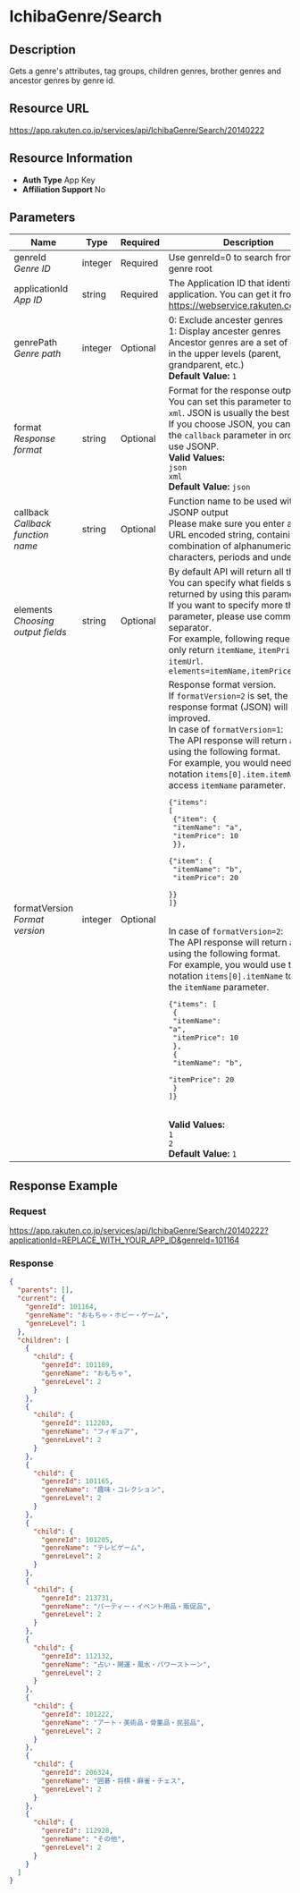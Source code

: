 
# IchibaGenre/Search

## Description

Gets a genre's attributes, tag groups, children genres, brother genres and ancestor genres by genre id.
## Resource URL

https://app.rakuten.co.jp/services/api/IchibaGenre/Search/20140222
## Resource Information

* **Auth Type** App Key
* **Affiliation Support** No

## Parameters

Name | Type | Required | Description
 --- | --- | --- | --- 
genreId<br>*Genre ID* | integer | Required | Use genreId=0 to search from the genre root
applicationId<br>*App ID* | string | Required | The Application ID that identifies your application. You can get it from <a href="https://webservice.rakuten.co.jp/" target="_blank">https://webservice.rakuten.co.jp/</a>.
genrePath<br>*Genre path* | integer | Optional | 0: Exclude ancester genres <br>1: Display ancester genres <br>Ancestor genres are a set of genres in the upper levels (parent, grandparent, etc.)<br>**Default Value:** <code>1</code>
format<br>*Response format* | string | Optional | Format for the response output.<br>You can set this parameter to <code>json</code> or <code>xml</code>. JSON is usually the best option.<br>If you choose JSON, you can also set the <code>callback</code> parameter in order to use JSONP.<br>**Valid Values:**<br><code>json</code> <br><code>xml</code> <br>**Default Value:** <code>json</code>
callback<br>*Callback function name* | string | Optional | Function name to be used with the JSONP output<br>Please make sure you enter a UTF-8 URL encoded string, containing only a combination of alphanumeric characters, periods and underscores.
elements<br>*Choosing output fields* | string | Optional | By default API will return all the fields. You can specify what fields should be returned by using this parameter.<br>If you want to specify more than one parameter, please use comma (<code>,</code>) as separator.<br>For example, following request will only return <code>itemName</code>, <code>itemPrice</code> and <code>itemUrl</code>.<br><code>elements=itemName,itemPrice,itemUrl</code>
formatVersion<br>*Format version* | integer | Optional | Response format version.<br>If <code>formatVersion=2</code> is set, the response format (JSON) will be improved.<br>In case of <code>formatVersion=1</code>:<br>The API response will return an array using the following format.<br>For example, you would need to use notation <code>items[0].item.itemName</code> to access <code>itemName</code> parameter.<br><pre class="prettyprint">{"items": [<br>    {"item": {<br>        "itemName": "a",<br>        "itemPrice": 10<br>    }},<br>    {"item": {<br>        "itemName": "b",<br>        "itemPrice": 20<br>    }}<br>]}</pre><br>In case of <code>formatVersion=2</code>:<br>The API response will return an array using the following format.<br>For example, you would use the notation <code>items[0].itemName</code> to access the <code>itemName</code> parameter.<br><pre class="prettyprint">{"items": [<br>    {<br>        "itemName": "a",<br>        "itemPrice": 10<br>    },<br>    {<br>        "itemName": "b",<br>        "itemPrice": 20<br>    }<br>]}</pre><br>**Valid Values:**<br><code>1</code> <br><code>2</code> <br>**Default Value:** <code>1</code>
## Response Example

### Request

https://app.rakuten.co.jp/services/api/IchibaGenre/Search/20140222?applicationId=REPLACE_WITH_YOUR_APP_ID&genreId=101164
### Response

```json
{
  "parents": [],
  "current": {
    "genreId": 101164,
    "genreName": "おもちゃ・ホビー・ゲーム",
    "genreLevel": 1
  },
  "children": [
    {
      "child": {
        "genreId": 101189,
        "genreName": "おもちゃ",
        "genreLevel": 2
      }
    },
    {
      "child": {
        "genreId": 112203,
        "genreName": "フィギュア",
        "genreLevel": 2
      }
    },
    {
      "child": {
        "genreId": 101165,
        "genreName": "趣味・コレクション",
        "genreLevel": 2
      }
    },
    {
      "child": {
        "genreId": 101205,
        "genreName": "テレビゲーム",
        "genreLevel": 2
      }
    },
    {
      "child": {
        "genreId": 213731,
        "genreName": "パーティー・イベント用品・販促品",
        "genreLevel": 2
      }
    },
    {
      "child": {
        "genreId": 112132,
        "genreName": "占い・開運・風水・パワーストーン",
        "genreLevel": 2
      }
    },
    {
      "child": {
        "genreId": 101222,
        "genreName": "アート・美術品・骨董品・民芸品",
        "genreLevel": 2
      }
    },
    {
      "child": {
        "genreId": 206324,
        "genreName": "囲碁・将棋・麻雀・チェス",
        "genreLevel": 2
      }
    },
    {
      "child": {
        "genreId": 112928,
        "genreName": "その他",
        "genreLevel": 2
      }
    }
  ]
}
```


